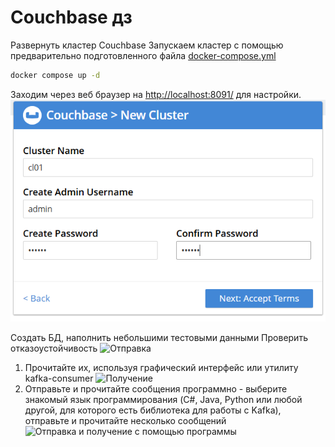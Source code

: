 # Couchbase дз

Развернуть кластер Couchbase
Запускаем кластер с помощью предварительно подготовленного файла [docker-compose.yml](./docker-compose.yml)

```bash
docker compose up -d
```

Заходим через веб браузер на <http://localhost:8091/> для настройки.
![Настройка](img/2025-02-07_17-14-11.png)


Создать БД, наполнить небольшими тестовыми данными
Проверить отказоустойчивость
![Отправка](img/2024-12-24_17-23-45.png)
1. Прочитайте их, используя графический интерфейс или утилиту kafka-consumer
![Получение](img/2024-12-24_17-35-28.png)
1. Отправьте и прочитайте сообщения программно - выберите знакомый язык программирования (C#, Java, Python или любой другой, для которого есть библиотека для работы с Kafka), отправьте и прочитайте несколько сообщений
![Отправка и получение с помощью программы](img/2024-12-24_18-24-19.png)

